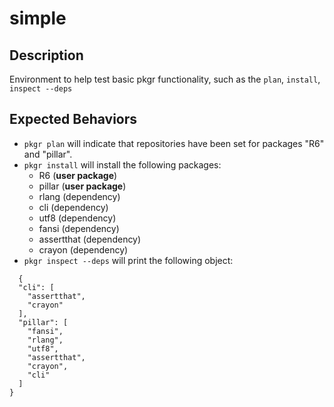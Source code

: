 # simple

 ## Description
Environment to help test basic pkgr functionality, such as the `plan`, `install`, `inspect --deps`

 ## Expected Behaviors
* `pkgr plan` will indicate that repositories have been set for packages "R6" and "pillar".
* `pkgr install` will install the following packages:
  - R6 (**user package**)
  - pillar (**user package**)
  - rlang (dependency)
  - cli (dependency)
  - utf8 (dependency)
  - fansi (dependency)
  - assertthat (dependency)
  - crayon (dependency)
* `pkgr inspect --deps` will print the following object:
```
  {
  "cli": [
    "assertthat",
    "crayon"
  ],
  "pillar": [
    "fansi",
    "rlang",
    "utf8",
    "assertthat",
    "crayon",
    "cli"
  ]
}
```

